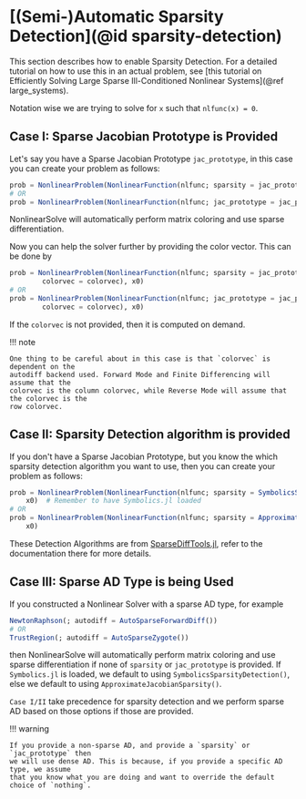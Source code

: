 # [(Semi-)Automatic Sparsity Detection](@id sparsity-detection)

This section describes how to enable Sparsity Detection. For a detailed tutorial on how
to use this in an actual problem, see
[this tutorial on Efficiently Solving Large Sparse Ill-Conditioned Nonlinear Systems](@ref large_systems).

Notation wise we are trying to solve for `x` such that `nlfunc(x) = 0`.

## Case I: Sparse Jacobian Prototype is Provided

Let's say you have a Sparse Jacobian Prototype `jac_prototype`, in this case you can
create your problem as follows:

```julia
prob = NonlinearProblem(NonlinearFunction(nlfunc; sparsity = jac_prototype), x0)
# OR
prob = NonlinearProblem(NonlinearFunction(nlfunc; jac_prototype = jac_prototype), x0)
```

NonlinearSolve will automatically perform matrix coloring and use sparse differentiation.

Now you can help the solver further by providing the color vector. This can be done by

```julia
prob = NonlinearProblem(NonlinearFunction(nlfunc; sparsity = jac_prototype,
        colorvec = colorvec), x0)
# OR
prob = NonlinearProblem(NonlinearFunction(nlfunc; jac_prototype = jac_prototype,
        colorvec = colorvec), x0)
```

If the `colorvec` is not provided, then it is computed on demand.

!!! note
    
    One thing to be careful about in this case is that `colorvec` is dependent on the
    autodiff backend used. Forward Mode and Finite Differencing will assume that the
    colorvec is the column colorvec, while Reverse Mode will assume that the colorvec is the
    row colorvec.

## Case II: Sparsity Detection algorithm is provided

If you don't have a Sparse Jacobian Prototype, but you know the which sparsity detection
algorithm you want to use, then you can create your problem as follows:

```julia
prob = NonlinearProblem(NonlinearFunction(nlfunc; sparsity = SymbolicsSparsityDetection()),
    x0)  # Remember to have Symbolics.jl loaded
# OR
prob = NonlinearProblem(NonlinearFunction(nlfunc; sparsity = ApproximateJacobianSparsity()),
    x0)
```

These Detection Algorithms are from [SparseDiffTools.jl](https://github.com/JuliaDiff/SparseDiffTools.jl),
refer to the documentation there for more details.

## Case III: Sparse AD Type is being Used

If you constructed a Nonlinear Solver with a sparse AD type, for example

```julia
NewtonRaphson(; autodiff = AutoSparseForwardDiff())
# OR
TrustRegion(; autodiff = AutoSparseZygote())
```

then NonlinearSolve will automatically perform matrix coloring and use sparse
differentiation if none of `sparsity` or `jac_prototype` is provided. If `Symbolics.jl` is
loaded, we default to using `SymbolicsSparsityDetection()`, else we default to using
`ApproximateJacobianSparsity()`.

`Case I/II` take precedence for sparsity detection and we perform sparse AD based on those
options if those are provided.

!!! warning
    
    If you provide a non-sparse AD, and provide a `sparsity` or `jac_prototype` then
    we will use dense AD. This is because, if you provide a specific AD type, we assume
    that you know what you are doing and want to override the default choice of `nothing`.
